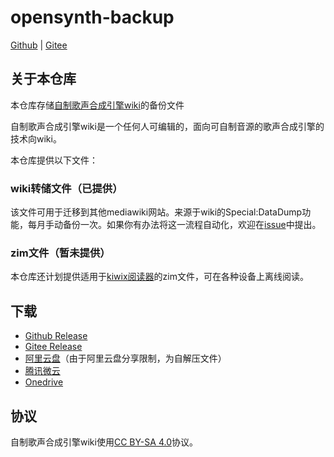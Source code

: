 # opensynth-backup
[Github](https://github.com/oxygen-dioxide/opensynth-backup) | [Gitee](https://gitee.com/oxygendioxide/opensynth-backup)

## 关于本仓库
本仓库存储[自制歌声合成引擎wiki](https://opensynth.miraheze.org/wiki)的备份文件

自制歌声合成引擎wiki是一个任何人可编辑的，面向可自制音源的歌声合成引擎的技术向wiki。

本仓库提供以下文件：

### wiki转储文件（已提供）
该文件可用于迁移到其他mediawiki网站。来源于wiki的Special:DataDump功能，每月手动备份一次。如果你有办法将这一流程自动化，欢迎在[issue](https://github.com/oxygen-dioxide/opensynth-backup/issues)中提出。

### zim文件（暂未提供）
本仓库还计划提供适用于[kiwix阅读器](https://www.kiwix.org/)的zim文件，可在各种设备上离线阅读。

## 下载
- [Github Release](https://github.com/oxygen-dioxide/opensynth-backup/releases)
- [Gitee Release](https://gitee.com/oxygendioxide/opensynth-backup/releases)
- [阿里云盘](https://www.aliyundrive.com/s/BUWc3ayCsaw)（由于阿里云盘分享限制，为自解压文件）
- [腾讯微云](https://share.weiyun.com/hJZM8Ken)
- [Onedrive](https://1drv.ms/u/s!AgZK3YWSBqjhnXmxeoSCbC9yNGGP?e=LI7JAh)

## 协议
自制歌声合成引擎wiki使用[CC BY-SA 4.0](https://creativecommons.org/licenses/by-sa/4.0/deed.zh)协议。
